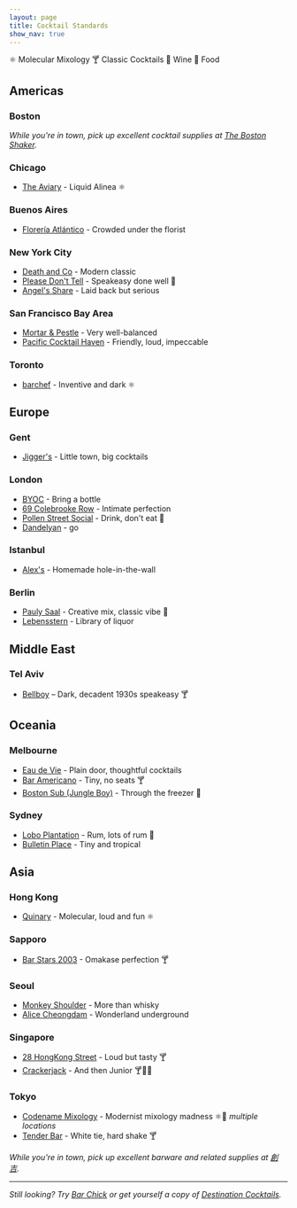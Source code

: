 ```yaml
---
layout: page
title: Cocktail Standards
show_nav: true
---
```


    
⚛ Molecular Mixology
🍸 Classic Cocktails
🍷 Wine
🍴 Food



## Americas 

### Boston

_While you're in town, pick up excellent cocktail supplies at [The Boston Shaker](http://www.thebostonshaker.com)._

### Chicago

* [The Aviary](https://theaviary.com/) - Liquid Alinea ⚛

### Buenos Aires

* [Florería Atlántico](http://www.floreriaatlantico.com.ar) - Crowded under the florist

### New York City

* [Death and Co](http://www.deathandcompany.com) - Modern classic 
* [Please Don't Tell](http://pdtnyc.com) - Speakeasy done well 🍴
* [Angel's Share](http://www.yelp.com/biz/angels-share-new-york) - Laid back but serious 

### San Francisco Bay Area

* [Mortar & Pestle](http://www.curryupnow.com/mortarandpestlebar) - Very well-balanced
* [Pacific Cocktail Haven](http://pacificcocktailsf.com) - Friendly, loud, impeccable 

### Toronto

* [barchef](http://www.barcheftoronto.com) - Inventive and dark ⚛

## Europe

### Gent

* [Jigger's](https://www.jiggers.be) - Little town, big cocktails

### London

* [BYOC](http://www.byoc.co.uk) - Bring a bottle
* [69 Colebrooke Row](http://69colebrookerow.com) - Intimate perfection 
* [Pollen Street Social](http://www.pollenstreetsocial.com/social-bar/social-bar/) - Drink, don't eat 🍴
* [Dandelyan](https://www.dandelyanbar.com) - go 

### Istanbul

* [Alex's](http://www.theguideistanbul.com/news/view/951/alex-waldmans-classy-imbibing-bar/) - Homemade hole-in-the-wall

### Berlin

* [Pauly Saal](http://paulysaal.com/) - Creative mix, classic vibe 🍴
* [Lebensstern](http://www.lebensstern-berlin.de/) - Library of liquor 

## Middle East

### Tel Aviv

* [Bellboy](//bellboybar.com/) – Dark, decadent 1930s speakeasy 🍸

## Oceania 

### Melbourne

* [Eau de Vie](http://eaudevie.com.au/melbourne/) - Plain door, thoughtful cocktails
* [Bar Americano](https://www.facebook.com/baramericanomel) - Tiny, no seats  🍸
* [Boston Sub (Jungle Boy)](http://www.bostonsub.com.au) - Through the freezer 🍴

### Sydney

* [Lobo Plantation](http://thelobo.com.au) - Rum, lots of rum 🍴
* [Bulletin Place](http://bulletinplace.com) - Tiny and tropical 

## Asia

### Hong Kong

* [Quinary](http://www.quinary.hk) - Molecular, loud and fun  ⚛

### Sapporo

* [Bar Stars 2003](http://barstars2003.com/links/sp/index.html) - Omakase perfection 🍸

### Seoul

* [Monkey Shoulder](https://www.facebook.com/monkeyshoulderseoul) - More than whisky
* [Alice Cheongdam](http://www.alicecheongdam.com) - Wonderland underground


### Singapore

* [28 HongKong Street](http://www.28hks.com) - Loud but tasty 🍸
* [Crackerjack](https://crackerjack.sg) - And then Junior 🍸🍷🍴

### Tokyo

* [Codename Mixology](http://r.goope.jp/spirits-sharing/t_57110) - Modernist mixology madness ⚛🍴 _multiple locations_
* [Tender Bar](http://www.sunnypages.jp/travel_guide/tokyo_nightlife/bars/Tender+Bar+Ginza/4422) - White tie, hard shake  🍸

_While you're in town, pick up excellent barware and related supplies at [創吉](https://maps.google.com/?q=〒111-0034+Tokyo,+Taito,+Kaminarimon,+2+Chome−1−14,+創吉&ftid=0x60188ec6877f6135:0x462a9cbdfc415f70&hl=en-JP&gl=jp&shorturl=1)._

---

*Still looking? Try [Bar Chick](http://www.barchick.com) or get yourself a copy of [Destination Cocktails](http://www.amazon.com/Destination-Cocktails-Travelers-Superior-Libations/dp/1595800727).*
